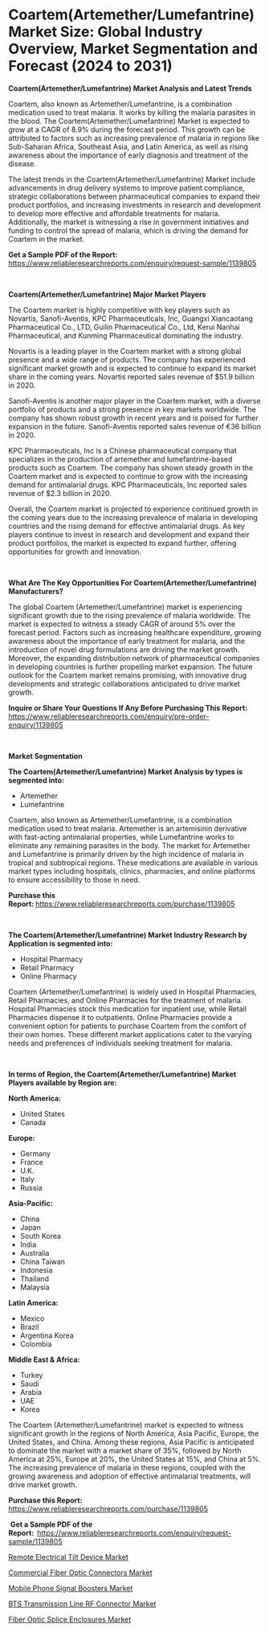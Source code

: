 <p><h1>Coartem(Artemether/Lumefantrine) Market Size: Global Industry Overview, Market Segmentation and Forecast (2024 to 2031)</h1></p><p><strong>Coartem(Artemether/Lumefantrine) Market Analysis and Latest Trends</strong></p>
<p><p>Coartem, also known as Artemether/Lumefantrine, is a combination medication used to treat malaria. It works by killing the malaria parasites in the blood. The Coartem(Artemether/Lumefantrine) Market is expected to grow at a CAGR of 8.9% during the forecast period. This growth can be attributed to factors such as increasing prevalence of malaria in regions like Sub-Saharan Africa, Southeast Asia, and Latin America, as well as rising awareness about the importance of early diagnosis and treatment of the disease.</p><p>The latest trends in the Coartem(Artemether/Lumefantrine) Market include advancements in drug delivery systems to improve patient compliance, strategic collaborations between pharmaceutical companies to expand their product portfolios, and increasing investments in research and development to develop more effective and affordable treatments for malaria. Additionally, the market is witnessing a rise in government initiatives and funding to control the spread of malaria, which is driving the demand for Coartem in the market.</p></p>
<p><strong>Get a Sample PDF of the Report:&nbsp;</strong> <a href="https://www.reliableresearchreports.com/enquiry/request-sample/1139805">https://www.reliableresearchreports.com/enquiry/request-sample/1139805</a></p>
<p>&nbsp;</p>
<p><strong>Coartem(Artemether/Lumefantrine) Major Market Players</strong></p>
<p><p>The Coartem market is highly competitive with key players such as Novartis, Sanofi-Aventis, KPC Pharmaceuticals, Inc, Guangxi Xiancaotang Pharmaceutical Co., LTD, Guilin Pharmaceutical Co., Ltd, Kerui Nanhai Pharmaceutical, and Kunming Pharmaceutical dominating the industry.</p><p>Novartis is a leading player in the Coartem market with a strong global presence and a wide range of products. The company has experienced significant market growth and is expected to continue to expand its market share in the coming years. Novartis reported sales revenue of $51.9 billion in 2020.</p><p>Sanofi-Aventis is another major player in the Coartem market, with a diverse portfolio of products and a strong presence in key markets worldwide. The company has shown robust growth in recent years and is poised for further expansion in the future. Sanofi-Aventis reported sales revenue of €36 billion in 2020.</p><p>KPC Pharmaceuticals, Inc is a Chinese pharmaceutical company that specializes in the production of artemether and lumefantrine-based products such as Coartem. The company has shown steady growth in the Coartem market and is expected to continue to grow with the increasing demand for antimalarial drugs. KPC Pharmaceuticals, Inc reported sales revenue of $2.3 billion in 2020.</p><p>Overall, the Coartem market is projected to experience continued growth in the coming years due to the increasing prevalence of malaria in developing countries and the rising demand for effective antimalarial drugs. As key players continue to invest in research and development and expand their product portfolios, the market is expected to expand further, offering opportunities for growth and innovation.</p></p>
<p>&nbsp;</p>
<p><strong>What Are The Key Opportunities For Coartem(Artemether/Lumefantrine) Manufacturers?</strong></p>
<p><p>The global Coartem (Artemether/Lumefantrine) market is experiencing significant growth due to the rising prevalence of malaria worldwide. The market is expected to witness a steady CAGR of around 5% over the forecast period. Factors such as increasing healthcare expenditure, growing awareness about the importance of early treatment for malaria, and the introduction of novel drug formulations are driving the market growth. Moreover, the expanding distribution network of pharmaceutical companies in developing countries is further propelling market expansion. The future outlook for the Coartem market remains promising, with innovative drug developments and strategic collaborations anticipated to drive market growth.</p></p>
<p><strong>Inquire or Share Your Questions If Any Before Purchasing This Report:</strong> <a href="https://www.reliableresearchreports.com/enquiry/pre-order-enquiry/1139805">https://www.reliableresearchreports.com/enquiry/pre-order-enquiry/1139805</a></p>
<p>&nbsp;</p>
<p><strong>Market Segmentation</strong></p>
<p><strong>The Coartem(Artemether/Lumefantrine) Market Analysis by types is segmented into:</strong></p>
<p><ul><li>Artemether</li><li>Lumefantrine</li></ul></p>
<p><p>Coartem, also known as Artemether/Lumefantrine, is a combination medication used to treat malaria. Artemether is an artemisinin derivative with fast-acting antimalarial properties, while Lumefantrine works to eliminate any remaining parasites in the body. The market for Artemether and Lumefantrine is primarily driven by the high incidence of malaria in tropical and subtropical regions. These medications are available in various market types including hospitals, clinics, pharmacies, and online platforms to ensure accessibility to those in need.</p></p>
<p><strong>Purchase this Report:&nbsp;</strong><a href="https://www.reliableresearchreports.com/purchase/1139805">https://www.reliableresearchreports.com/purchase/1139805</a></p>
<p>&nbsp;</p>
<p><strong>The Coartem(Artemether/Lumefantrine) Market Industry Research by Application is segmented into:</strong></p>
<p><ul><li>Hospital Pharmacy</li><li>Retail Pharmacy</li><li>Online Pharmacy</li></ul></p>
<p><p>Coartem (Artemether/Lumefantrine) is widely used in Hospital Pharmacies, Retail Pharmacies, and Online Pharmacies for the treatment of malaria. Hospital Pharmacies stock this medication for inpatient use, while Retail Pharmacies dispense it to outpatients. Online Pharmacies provide a convenient option for patients to purchase Coartem from the comfort of their own homes. These different market applications cater to the varying needs and preferences of individuals seeking treatment for malaria.</p></p>
<p>&nbsp;</p>
<p><strong>In terms of Region, the Coartem(Artemether/Lumefantrine) Market Players available by Region are:</strong></p>
<p>
    <p> <strong> North America: </strong>
        <ul>
            <li>United States</li>
            <li>Canada</li>
        </ul>
        </p> 
    <p> <strong> Europe: </strong>
        <ul>
            <li>Germany</li>
            <li>France</li>
            <li>U.K.</li>
            <li>Italy</li>
            <li>Russia</li>
        </ul>
        </p> 
    <p> <strong> Asia-Pacific: </strong>
        <ul>
            <li>China</li>
            <li>Japan</li>
            <li>South Korea</li>
            <li>India</li>
            <li>Australia</li>
            <li>China Taiwan</li>
            <li>Indonesia</li>
            <li>Thailand</li>
            <li>Malaysia</li>
        </ul>
        </p> 
    <p> <strong> Latin America: </strong>
        <ul>
            <li>Mexico</li>
            <li>Brazil</li>
            <li>Argentina Korea</li>
            <li>Colombia</li>
        </ul>
        </p> 
    <p> <strong> Middle East & Africa: </strong>
        <ul>
            <li>Turkey</li>
            <li>Saudi</li>
            <li>Arabia</li>
            <li>UAE</li>
            <li>Korea</li>
        </ul>
    </p>
    </p>
<p><p>The Coartem (Artemether/Lumefantrine) market is expected to witness significant growth in the regions of North America, Asia Pacific, Europe, the United States, and China. Among these regions, Asia Pacific is anticipated to dominate the market with a market share of 35%, followed by North America at 25%, Europe at 20%, the United States at 15%, and China at 5%. The increasing prevalence of malaria in these regions, coupled with the growing awareness and adoption of effective antimalarial treatments, will drive market growth.</p></p>
<p><strong>Purchase this Report: </strong><a href="https://www.reliableresearchreports.com/purchase/1139805">https://www.reliableresearchreports.com/purchase/1139805</a></p>
<p>&nbsp;<strong>Get a Sample PDF of the Report:&nbsp;&nbsp;</strong><a href="https://www.reliableresearchreports.com/enquiry/request-sample/1139805">https://www.reliableresearchreports.com/enquiry/request-sample/1139805</a></p>
<p><strong></strong></p>
<p><p><a href="https://github.com/marloy8/Market-Research-Report-List-3/blob/main/remote-electrical-tilt-device-market.md">Remote Electrical Tilt Device Market</a></p><p><a href="https://github.com/jj19131/Market-Research-Report-List-1/blob/main/commercial-fiber-optic-connectors-market.md">Commercial Fiber Optic Connectors Market</a></p><p><a href="https://github.com/jodemen/Market-Research-Report-List-1/blob/main/mobile-phone-signal-boosters-market.md">Mobile Phone Signal Boosters Market</a></p><p><a href="https://github.com/sougarounis/Market-Research-Report-List-2/blob/main/bts-transmission-line-rf-connector-market.md">BTS Transmission Line RF Connector Market</a></p><p><a href="https://github.com/Sarissaschmalingtr6fz2739/Market-Research-Report-List-1/blob/main/fiber-optic-splice-enclosures-market.md">Fiber Optic Splice Enclosures Market</a></p></p>